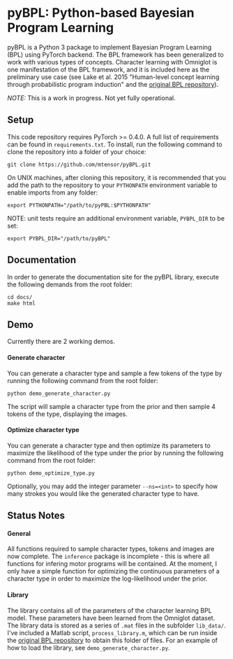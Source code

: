 # pyBPL: Python-based Bayesian Program Learning

pyBPL is a Python 3 package to implement Bayesian Program Learning (BPL)
using PyTorch backend. The BPL framework has been generalized to work with
various types of concepts. Character learning with Omniglot is one
manifestation of the BPL framework, and it is included here as the preliminary
use case (see Lake et al. 2015 "Human-level concept learning through
probabilistic program induction" and the [original BPL repository](https://github.com/brendenlake/BPL)).

*NOTE:* This is a work in progress. Not yet fully operational.



## Setup

This code repository requires PyTorch >= 0.4.0. A full list of requirements can
be found in `requirements.txt`. To install, run the following command to clone
the repository into a folder of your choice:
```
git clone https://github.com/mtensor/pyBPL.git
```
On UNIX machines, after cloning this repository, it is recommended that you
add the path to the repository to your `PYTHONPATH` environment variable to
enable imports from any folder:
```
export PYTHONPATH="/path/to/pyPBL:$PYTHONPATH"
```

NOTE: unit tests require an additional environment variable, `PYBPL_DIR` to
be set:
```
export PYBPL_DIR="/path/to/pyBPL"
```



## Documentation
In order to generate the documentation site for the pyBPL library, execute the
following demands from the root folder:
```
cd docs/
make html
```



## Demo
Currently there are 2 working demos.

#### Generate character
You can generate a character type and sample a few tokens of the type by
running the following command from the root folder:
```
python demo_generate_character.py
```
The script will sample a character type from the prior and then sample 4 tokens
of the type, displaying the images.

#### Optimize character type
You can generate a character type and then optimize its parameters to maximize
the likelihood of the type under the prior by running the following
command from the root folder:
```
python demo_optimize_type.py
```
Optionally, you may add the integer parameter `--ns=<int>` to specify how many
strokes you would like the generated character type to have.



## Status Notes

#### General

All functions required to sample character types, tokens and images are now
complete. The `inference` package is incomplete - this is where all functions
for infering motor programs will be contained. At the moment, I only have a
simple function for optimizing the continuous parameters of a character type
in order to maximize the log-likelihood under the prior.

#### Library

The library contains all of the parameters of the character learning BPL
model. These parameters have been learned from the Omniglot dataset. 
The library data is stored as a 
series of `.mat` files in the subfolder `lib_data/`. 
I've included a Matlab script, `process_library.m`, which can be
run inside the [original BPL repository](https://github.com/brendenlake/BPL) to 
obtain this folder of files. For an example of how to load the library, see
`demo_generate_character.py`.



